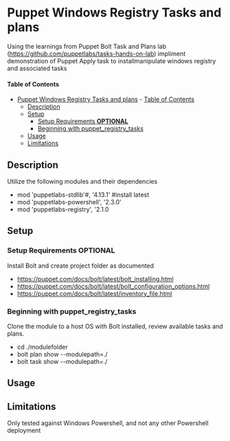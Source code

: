 
# Puppet Windows Registry Tasks and plans

Using the learnings from Puppet Bolt Task and Plans lab (https://github.com/puppetlabs/tasks-hands-on-lab) impliment demonstration of Puppet Apply task to installmanipulate windows registry and associated tasks

#### Table of Contents

- [Puppet Windows Registry Tasks and plans](#puppet-windows-registry-tasks-and-plans)
      - [Table of Contents](#table-of-contents)
  - [Description](#description)
  - [Setup](#setup)
    - [Setup Requirements **OPTIONAL**](#setup-requirements-optional)
    - [Beginning with puppet_registry_tasks](#beginning-with-puppetregistrytasks)
  - [Usage](#usage)
  - [Limitations](#limitations)

## Description

Utilize the following modules and their dependencies 
* mod 'puppetlabs-stdlib'#, '4.13.1' #install latest
* mod 'puppetlabs-powershell', '2.3.0'
* mod 'puppetlabs-registry', '2.1.0


## Setup




### Setup Requirements **OPTIONAL**

Install Bolt and create project folder as documented

* https://puppet.com/docs/bolt/latest/bolt_installing.html
* https://puppet.com/docs/bolt/latest/bolt_configuration_options.html
* https://puppet.com/docs/bolt/latest/inventory_file.html

### Beginning with puppet_registry_tasks

 Clone the module to a host OS with Bolt installed, review available tasks and plans.

* cd ./modulefolder
* bolt plan show --modulepath=./
* bolt task show --modulepath=./

## Usage

<TODO>


## Limitations

Only tested against Windows Powershell, and not any other Powershell deployment


